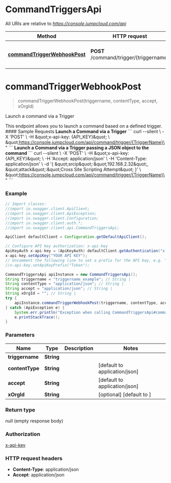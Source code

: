 # CommandTriggersApi

All URIs are relative to *https://console.jumpcloud.com/api*

Method | HTTP request | Description
------------- | ------------- | -------------
[**commandTriggerWebhookPost**](CommandTriggersApi.md#commandTriggerWebhookPost) | **POST** /command/trigger/{triggername} | Launch a command via a Trigger


<a name="commandTriggerWebhookPost"></a>
# **commandTriggerWebhookPost**
> commandTriggerWebhookPost(triggername, contentType, accept, xOrgId)

Launch a command via a Trigger

This endpoint allows you to launch a command based on a defined trigger.  #### Sample Requests  **Launch a Command via a Trigger**  &#x60;&#x60;&#x60; curl --silent \\      -X &#39;POST&#39; \\      -H \&quot;x-api-key: {API_KEY}\&quot; \\      \&quot;https://console.jumpcloud.com/api/command/trigger/{TriggerName}\&quot; &#x60;&#x60;&#x60; **Launch a Command via a Trigger passing a JSON object to the command** &#x60;&#x60;&#x60; curl --silent \\      -X &#39;POST&#39; \\      -H \&quot;x-api-key: {API_KEY}\&quot; \\      -H &#39;Accept: application/json&#39; \\      -H &#39;Content-Type: application/json&#39; \\      -d &#39;{ \&quot;srcip\&quot;:\&quot;192.168.2.32\&quot;, \&quot;attack\&quot;:\&quot;Cross Site Scripting Attempt\&quot; }&#39; \\      \&quot;https://console.jumpcloud.com/api/command/trigger/{TriggerName}\&quot; &#x60;&#x60;&#x60;

### Example
```java
// Import classes:
//import io.swagger.client.ApiClient;
//import io.swagger.client.ApiException;
//import io.swagger.client.Configuration;
//import io.swagger.client.auth.*;
//import io.swagger.client.api.CommandTriggersApi;

ApiClient defaultClient = Configuration.getDefaultApiClient();

// Configure API key authorization: x-api-key
ApiKeyAuth x-api-key = (ApiKeyAuth) defaultClient.getAuthentication("x-api-key");
x-api-key.setApiKey("YOUR API KEY");
// Uncomment the following line to set a prefix for the API key, e.g. "Token" (defaults to null)
//x-api-key.setApiKeyPrefix("Token");

CommandTriggersApi apiInstance = new CommandTriggersApi();
String triggername = "triggername_example"; // String | 
String contentType = "application/json"; // String | 
String accept = "application/json"; // String | 
String xOrgId = ""; // String | 
try {
    apiInstance.commandTriggerWebhookPost(triggername, contentType, accept, xOrgId);
} catch (ApiException e) {
    System.err.println("Exception when calling CommandTriggersApi#commandTriggerWebhookPost");
    e.printStackTrace();
}
```

### Parameters

Name | Type | Description  | Notes
------------- | ------------- | ------------- | -------------
 **triggername** | **String**|  |
 **contentType** | **String**|  | [default to application/json]
 **accept** | **String**|  | [default to application/json]
 **xOrgId** | **String**|  | [optional] [default to ]

### Return type

null (empty response body)

### Authorization

[x-api-key](../README.md#x-api-key)

### HTTP request headers

 - **Content-Type**: application/json
 - **Accept**: application/json

